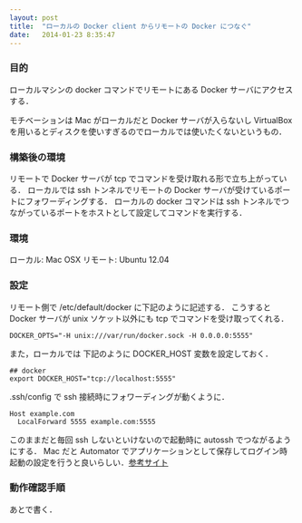 ```yaml
---
layout: post
title:  "ローカルの Docker client からリモートの Docker につなぐ"
date:   2014-01-23 8:35:47
---
```


### 目的

ローカルマシンの docker コマンドでリモートにある Docker サーバにアクセスする．

モチベーションは Mac がローカルだと Docker サーバが入らないし VirtualBox を用いるとディスクを使いすぎるのでローカルでは使いたくないというもの．

### 構築後の環境

リモートで Docker サーバが tcp でコマンドを受け取れる形で立ち上がっている．
ローカルでは ssh トンネルでリモートの Docker サーバが受けているポートにフォワーディングする．
ローカルの docker コマンドは ssh トンネルでつながっているポートをホストとして設定してコマンドを実行する．


### 環境

ローカル: Mac OSX
リモート: Ubuntu 12.04

### 設定

リモート側で /etc/default/docker に下記のように記述する．
こうすると Docker サーバが unix ソケット以外にも tcp でコマンドを受け取ってくれる．

```
DOCKER_OPTS="-H unix:///var/run/docker.sock -H 0.0.0.0:5555"
```

また，ローカルでは 下記のように DOCKER_HOST 変数を設定しておく．

```
## docker 
export DOCKER_HOST="tcp://localhost:5555"
```

.ssh/config で ssh 接続時にフォワーディングが動くように．

```
Host example.com
  LocalForward 5555 example.com:5555
```

このままだと毎回 ssh しないといけないので起動時に autossh でつながるようにする．
Mac だと Automator でアプリケーションとして保存してログイン時起動の設定を行うと良いらしい．[参考サイト](http://jonsview.com/how-to-automatic-ssh-tunnel)

### 動作確認手順

あとで書く．
